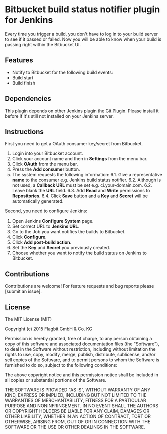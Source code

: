 # Bitbucket build status notifier plugin for Jenkins

Every time you trigger a build, you don't have to log in to your build server to see if it passed or failed. Now
you will be able to know when your build is passing right within the Bitbucket UI.

## Features

* Notify to Bitbucket for the following build events:
 * Build start
 * Build finish

## Dependencies
This plugin depends on other Jenkins plugin the [Git Plugin](https://wiki.jenkins-ci.org/display/JENKINS/Git+Plugin).
Please install it before if it's still not installed on your Jenkins server.

## Instructions

First you need to get a OAuth consumer key/secret from Bitbucket.

1. Login into your Bitbucket account.
2. Click your account name and then in **Settings** from the menu bar.
3. Click **OAuth** from the menu bar.
4. Press the **Add consumer** button.
6. The system requests the following information:
 6.1. Give a representative **name** to the consumer e.g. Jenkins build status notifier.
 6.2. Although is not used, a **Callback URL** must be set e.g. ci.your-domain.com.
 6.2. Leave blank the **URL** field.
 6.3. Add **Read** and **Write** permissions to **Repositories**.
 6.4. Click **Save** button and a **Key** and **Secret** will be automatically generated.

Second, you need to configure Jenkins:

1. Open Jenkins **Configure System** page.
2. Set correct URL to **Jenkins URL**.
3. Go to the Job you want notifies the builds to Bitbucket.
4. Click **Configure**.
5. Click **Add post-build action**.
6. Set the **Key** and **Secret** you previously created.
7. Choose whether you want to notify the build status on Jenkins to Bitbucket.

## Contributions

Contributions are welcome! For feature requests and bug reports please [submit an issue].

## License

The MIT License (MIT)

Copyright (c) 2015 Flagbit GmbH & Co. KG

Permission is hereby granted, free of charge, to any person obtaining a copy of this software and associated
documentation files (the "Software"), to deal in the Software without restriction, including without limitation the
rights to use, copy, modify, merge, publish, distribute, sublicense, and/or sell copies of the Software, and to permit
persons to whom the Software is furnished to do so, subject to the following conditions:

The above copyright notice and this permission notice shall be included in all copies or substantial portions of
the Software.

THE SOFTWARE IS PROVIDED "AS IS", WITHOUT WARRANTY OF ANY KIND, EXPRESS OR IMPLIED, INCLUDING BUT NOT LIMITED TO THE
WARRANTIES OF MERCHANTABILITY, FITNESS FOR A PARTICULAR PURPOSE AND NONINFRINGEMENT. IN NO EVENT SHALL THE AUTHORS OR
COPYRIGHT HOLDERS BE LIABLE FOR ANY CLAIM, DAMAGES OR OTHER LIABILITY, WHETHER IN AN ACTION OF CONTRACT, TORT OR
OTHERWISE, ARISING FROM, OUT OF OR IN CONNECTION WITH THE SOFTWARE OR THE USE OR OTHER DEALINGS IN THE SOFTWARE.